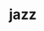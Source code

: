 ---
git: https://github.com/gardencmp/jazz
logohandle: jazztools
sort: jazz
title: jazz
website: https://jazz.tools/
---